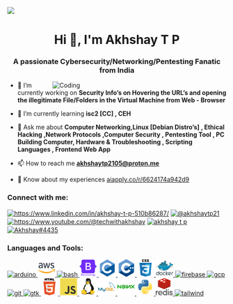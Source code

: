 <img src="![image](https://github.com/21090503AKHSHAY/21090503AKHSHAY/assets/90953087/a73dfc36-765b-4ea4-a2e4-ce81867518b6)
">
<h1 align="center">Hi 👋, I'm Akhshay T P</h1>
<b><h3 align="center">A passionate Cybersecurity/Networking/Pentesting Fanatic from India</h3></b>
<img align="right" alt="Coding" width="400" src="https://www.google.com/url?sa=i&url=https%3A%2F%2Fgifer.com%2Fen%2FEgUx&psig=AOvVaw1-J2K_sMK83si5UQkj1MY5&ust=1713728264140000&source=images&cd=vfe&opi=89978449&ved=0CBEQjRxqFwoTCKDLs7XF0YUDFQAAAAAdAAAAABAp">

- 🔭 I’m currently working on **Security Info’s on Hovering the URL’s and opening the illegitimate File/Folders in the Virtual Machine from Web - Browser**

- 🌱 I’m currently learning **isc2 [CC] , CEH**

- 💬 Ask me about **Computer Networking,Linux [Debian Distro’s] , Ethical Hacking ,Network Protocols ,Computer Security , Pentesting Tool , PC Building Computer, Hardware & Troubleshooting , Scripting Languages , Frontend Web App**

- 📫 How to reach me **akhshaytp2105@proton.me**



- 📄 Know about my experiences [aiapply.co/r/6624174a942d9](aiapply.co/r/6624174a942d9)

<h3 align="left">Connect with me:</h3>
<p align="left">
<a href="https://linkedin.com/in/https://www.linkedin.com/in/akhshay-t-p-510b86287/" target="blank"><img align="center" src="https://raw.githubusercontent.com/rahuldkjain/github-profile-readme-generator/master/src/images/icons/Social/linked-in-alt.svg" alt="https://www.linkedin.com/in/akhshay-t-p-510b86287/" height="30" width="40" /></a>
<a href="https://medium.com/@akhshaytp21" target="blank"><img align="center" src="https://raw.githubusercontent.com/rahuldkjain/github-profile-readme-generator/master/src/images/icons/Social/medium.svg" alt="@akhshaytp21" height="30" width="40" /></a>
<a href="https://www.youtube.com/c/https://www.youtube.com/@techwithakhshay" target="blank"><img align="center" src="https://raw.githubusercontent.com/rahuldkjain/github-profile-readme-generator/master/src/images/icons/Social/youtube.svg" alt="https://www.youtube.com/@techwithakhshay" height="30" width="40" /></a>
<a href="https://www.codechef.com/users/akhshay t p" target="blank"><img align="center" src="https://cdn.jsdelivr.net/npm/simple-icons@3.1.0/icons/codechef.svg" alt="akhshay t p" height="30" width="40" /></a>
<a href="https://discord.gg/Akhshay#4435" target="blank"><img align="center" src="https://raw.githubusercontent.com/rahuldkjain/github-profile-readme-generator/master/src/images/icons/Social/discord.svg" alt="Akhshay#4435" height="30" width="40" /></a>
</p>

<h3 align="left">Languages and Tools:</h3>
<p align="left"> <a href="https://www.arduino.cc/" target="_blank" rel="noreferrer"> <img src="https://cdn.worldvectorlogo.com/logos/arduino-1.svg" alt="arduino" width="40" height="40"/> </a> <a href="https://aws.amazon.com" target="_blank" rel="noreferrer"> <img src="https://raw.githubusercontent.com/devicons/devicon/master/icons/amazonwebservices/amazonwebservices-original-wordmark.svg" alt="aws" width="40" height="40"/> </a> <a href="https://www.gnu.org/software/bash/" target="_blank" rel="noreferrer"> <img src="https://www.vectorlogo.zone/logos/gnu_bash/gnu_bash-icon.svg" alt="bash" width="40" height="40"/> </a> <a href="https://getbootstrap.com" target="_blank" rel="noreferrer"> <img src="https://raw.githubusercontent.com/devicons/devicon/master/icons/bootstrap/bootstrap-plain-wordmark.svg" alt="bootstrap" width="40" height="40"/> </a> <a href="https://www.cprogramming.com/" target="_blank" rel="noreferrer"> <img src="https://raw.githubusercontent.com/devicons/devicon/master/icons/c/c-original.svg" alt="c" width="40" height="40"/> </a> <a href="https://www.w3schools.com/cpp/" target="_blank" rel="noreferrer"> <img src="https://raw.githubusercontent.com/devicons/devicon/master/icons/cplusplus/cplusplus-original.svg" alt="cplusplus" width="40" height="40"/> </a> <a href="https://www.w3schools.com/css/" target="_blank" rel="noreferrer"> <img src="https://raw.githubusercontent.com/devicons/devicon/master/icons/css3/css3-original-wordmark.svg" alt="css3" width="40" height="40"/> </a> <a href="https://www.docker.com/" target="_blank" rel="noreferrer"> <img src="https://raw.githubusercontent.com/devicons/devicon/master/icons/docker/docker-original-wordmark.svg" alt="docker" width="40" height="40"/> </a> <a href="https://firebase.google.com/" target="_blank" rel="noreferrer"> <img src="https://www.vectorlogo.zone/logos/firebase/firebase-icon.svg" alt="firebase" width="40" height="40"/> </a> <a href="https://cloud.google.com" target="_blank" rel="noreferrer"> <img src="https://www.vectorlogo.zone/logos/google_cloud/google_cloud-icon.svg" alt="gcp" width="40" height="40"/> </a> <a href="https://git-scm.com/" target="_blank" rel="noreferrer"> <img src="https://www.vectorlogo.zone/logos/git-scm/git-scm-icon.svg" alt="git" width="40" height="40"/> </a> <a href="https://www.gtk.org/" target="_blank" rel="noreferrer"> <img src="https://upload.wikimedia.org/wikipedia/commons/7/71/GTK_logo.svg" alt="gtk" width="40" height="40"/> </a> <a href="https://www.w3.org/html/" target="_blank" rel="noreferrer"> <img src="https://raw.githubusercontent.com/devicons/devicon/master/icons/html5/html5-original-wordmark.svg" alt="html5" width="40" height="40"/> </a> <a href="https://developer.mozilla.org/en-US/docs/Web/JavaScript" target="_blank" rel="noreferrer"> <img src="https://raw.githubusercontent.com/devicons/devicon/master/icons/javascript/javascript-original.svg" alt="javascript" width="40" height="40"/> </a> <a href="https://www.linux.org/" target="_blank" rel="noreferrer"> <img src="https://raw.githubusercontent.com/devicons/devicon/master/icons/linux/linux-original.svg" alt="linux" width="40" height="40"/> </a> <a href="https://www.mysql.com/" target="_blank" rel="noreferrer"> <img src="https://raw.githubusercontent.com/devicons/devicon/master/icons/mysql/mysql-original-wordmark.svg" alt="mysql" width="40" height="40"/> </a> <a href="https://www.nginx.com" target="_blank" rel="noreferrer"> <img src="https://raw.githubusercontent.com/devicons/devicon/master/icons/nginx/nginx-original.svg" alt="nginx" width="40" height="40"/> </a> <a href="https://www.python.org" target="_blank" rel="noreferrer"> <img src="https://raw.githubusercontent.com/devicons/devicon/master/icons/python/python-original.svg" alt="python" width="40" height="40"/> </a> <a href="https://redis.io" target="_blank" rel="noreferrer"> <img src="https://raw.githubusercontent.com/devicons/devicon/master/icons/redis/redis-original-wordmark.svg" alt="redis" width="40" height="40"/> </a> <a href="https://tailwindcss.com/" target="_blank" rel="noreferrer"> <img src="https://www.vectorlogo.zone/logos/tailwindcss/tailwindcss-icon.svg" alt="tailwind" width="40" height="40"/> </a> </p>
